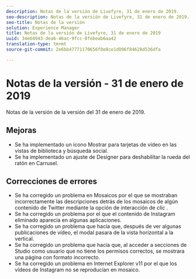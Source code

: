 ```yaml
---
description: Notas de la versión de Livefyre, 31 de enero de 2019.
seo-description: Notas de la versión de Livefyre, 31 de enero de 2019.
seo-title: Notas de la versión
solution: Experience Manager
title: Notas de la versión de Livefyre, 31 de enero de 2019
uuid: 34e64943-dea6-46ac-9fcc-8febeab6aa42
translation-type: tm+mt
source-git-commit: 2e6bb47771170656f0e8ce1d896f84628d536dfa

---
```



# Notas de la versión - 31 de enero de 2019

Notas de la versión de la versión del 31 de enero de 2019.

## Mejoras

* Se ha implementado un icono Mostrar para tarjetas de vídeo en las vistas de biblioteca y búsqueda social.
* Se ha implementado un ajuste de Designer para deshabilitar la rueda del ratón en Carrusel.

## Correcciones de errores

* Se ha corregido un problema en Mosaicos por el que se mostraban incorrectamente las descripciones detrás de los mosaicos de algún contenido de Twitter mediante la opción de interacción de *clic* .
* Se ha corregido un problema por el que el contenido de Instagram eliminado aparecía en algunas aplicaciones.
* Se ha corregido un problema que hacía que, después de ver algunas publicaciones de vídeo, el modal pasara de la vista horizontal a la vertical.
* Se ha corregido un problema que hacía que, al acceder a secciones de Studio como usuario que no tiene los permisos correctos, se mostrara una página con formato incorrecto.
* Se ha corregido un problema en Internet Explorer v11 por el que los vídeos de Instagram no se reproducían en mosaico.
